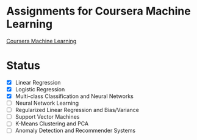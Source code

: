 # Assignments for Coursera Machine Learning
[Coursera Machine Learning](https://www.coursera.org/learn/machine-learning/home/assignments)

# Status
+ [X] Linear Regression
+ [X] Logistic Regression
+ [X] Multi-class Classification and Neural Networks
+ [ ] Neural Network Learning
+ [ ] Regularized Linear Regression and Bias/Variance
+ [ ] Support Vector Machines
+ [ ] K-Means Clustering and PCA
+ [ ] Anomaly Detection and Recommender Systems

